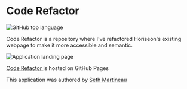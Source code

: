 # Code Refactor

![GitHub top language](https://img.shields.io/github/languages/top/slothings/code-refactor)

Code Refactor is a repository where I've refactored Horiseon's existing webpage to make it more accessible and semantic.

![Application landing page](/assets/images/digital-marketing-meeting.jpg/)

[Code Refactor ](https://slothings.github.io/code-refactor/) is hosted on GitHub Pages

This application was authored by [Seth Martineau](https://github.com/slothings)